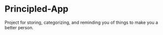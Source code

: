 # Principled-App
Project for storing, categorizing, and reminding you of things to make you a better person.
